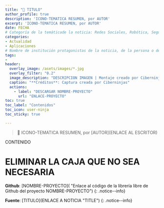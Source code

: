 ```yaml
---
title: "📱 TITULO"
author_profile: true
description: 'ICONO-TEMATICA RESUMEN, por AUTOR'
excerpt: 'ICONO-TEMATICA RESUMEN, por AUTOR'
date: FECHA
# Categoría de la temáticade la noticia: Redes Sociales, Robótica, Seguridad Informática, Software, SDK Multiplataforma, Educación, Genética
categories:
- Actualidad
- Aplicaciones
# Nombre de institución protagonistas de la noticia, de la persona o del software, sistema o SDK.
tags:
- 
header:
  overlay_image: /asets/images/*.jpg
  overlay_filter: "0.2"
  image_description: "DESCRIPCION IMAGEN | Montaje creado por Ciberninjas"
  caption: "**Créditos**: Captura creada por Ciberninjas"
  actions:
    - label: "DESCARGAR NOMBRE-PROYECTO"
      url: "ENLACE-PROYECTO"
toc: true
toc_label: "Contenidos"
toc_icon: user-ninja
toc_sticky: true

---
```

> 📰 ICONO-TEMATICA RESUMEN, por [AUTOR](ENLACE AL ESCRITOR)

CONTENIDO

# ELIMINAR LA CAJA QUE NO SEA NECESARIA
**Github**: [NOMBRE-PROYECTO]( "Enlace al código de la librería libre de Github del proyecto NOMBRE-PROYECTO")
{: .notice--info}

**Fuente**: [TITULO](ENLACE A NOTICIA "TITLE")
{: .notice--info}